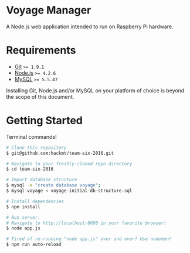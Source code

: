 # Voyage Manager

A Node.js web application intended to run on Raspberry Pi hardware.

# Requirements

 - [Git][1] `>= 1.9.1`
 - [Node.js][2] `>= 4.2.6`
 - [MySQL][3] `>= 5.5.47`

Installing Git, Node.js and/or MySQL on your platform of choice is beyond the scope of this document.

# Getting Started

Terminal commands!

```bash
# Clone this repository
$ git@github.com:hackmt/team-six-2016.git

# Navigate to your freshly-cloned repo directory
$ cd team-six-2016

# Import database structure
$ mysql -e "create database voyage";
$ mysql voyage < voyage-initial-db-structure.sql

# Install dependencies
$ npm install

# Run server.
# Navigate to http://localhost:8080 in your favorite browser!
$ node app.js

# Tired of re-running "node app.js" over and over? Use nodemon!
$ npm run auto-reload
```

[1]: https://git-scm.com/
[2]: https://nodejs.org/en/
[3]: https://www.mysql.com/products/community/
